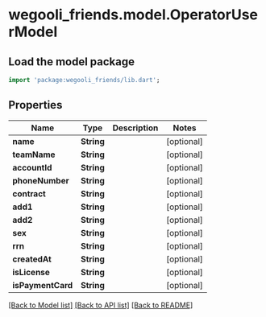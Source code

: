 # wegooli_friends.model.OperatorUserModel

## Load the model package

```dart
import 'package:wegooli_friends/lib.dart';
```

## Properties

| Name              | Type       | Description | Notes      |
| ----------------- | ---------- | ----------- | ---------- |
| **name**          | **String** |             | [optional] |
| **teamName**      | **String** |             | [optional] |
| **accountId**     | **String** |             | [optional] |
| **phoneNumber**   | **String** |             | [optional] |
| **contract**      | **String** |             | [optional] |
| **add1**          | **String** |             | [optional] |
| **add2**          | **String** |             | [optional] |
| **sex**           | **String** |             | [optional] |
| **rrn**           | **String** |             | [optional] |
| **createdAt**     | **String** |             | [optional] |
| **isLicense**     | **String** |             | [optional] |
| **isPaymentCard** | **String** |             | [optional] |

[[Back to Model list]](../README.md#documentation-for-models)
[[Back to API list]](../README.md#documentation-for-api-endpoints)
[[Back to README]](../README.md)
